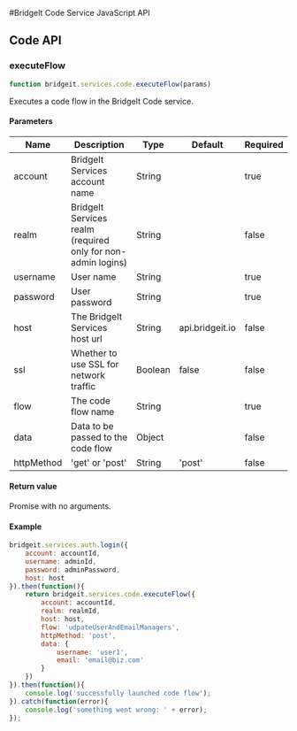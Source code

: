 #BridgeIt Code Service JavaScript API

## Code API

### executeFlow

```javascript
function bridgeit.services.code.executeFlow(params)
```

Executes a code flow in the BridgeIt Code service.

#### Parameters

| Name | Description | Type | Default | Required |
| ---- | ----------- | ---- | ------- | -------- |
| account | BridgeIt Services account name | String | | true |
| realm | BridgeIt Services realm (required only for non-admin logins) | String | | false |
| username | User name | String | | true |
| password | User password | String | | true |
| host | The BridgeIt Services host url | String | api.bridgeit.io | false |
| ssl | Whether to use SSL for network traffic | Boolean | false | false |
| flow | The code flow name | String |  | true |
| data | Data to be passed to the code flow | Object |  | false |
| httpMethod | 'get' or 'post' | String | 'post' | false |

#### Return value

Promise with no arguments.

#### Example

```javascript
bridgeit.services.auth.login({
	account: accountId,
	username: adminId,
	password: adminPassword,
	host: host
}).then(function(){
	return bridgeit.services.code.executeFlow({
		account: accountId,
		realm: realmId,
		host: host,
		flow: 'udpateUserAndEmailManagers',
		httpMethod: 'post',
		data: {
			username: 'user1',
			email: 'email@biz.com'
		}
	})
}).then(function(){
	console.log('successfully launched code flow');
}).catch(function(error){
	console.log('something went wrong: ' + error);
});
```